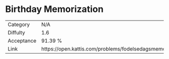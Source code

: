 # Birthday Memorization

<table>
    <tr>
        <td>Category</td>
        <td>N/A</td>
    </tr>
    <tr>
        <td>Diffulty</td>
        <td>1.6</td>
    </tr>
    <tr>
        <td>Acceptance</td>
        <td>91.39 %</td>
    </tr>
    <tr>
        <td>Link</td>
        <td>https://open.kattis.com/problems/fodelsedagsmemorisering</td>
    </tr>
</table>